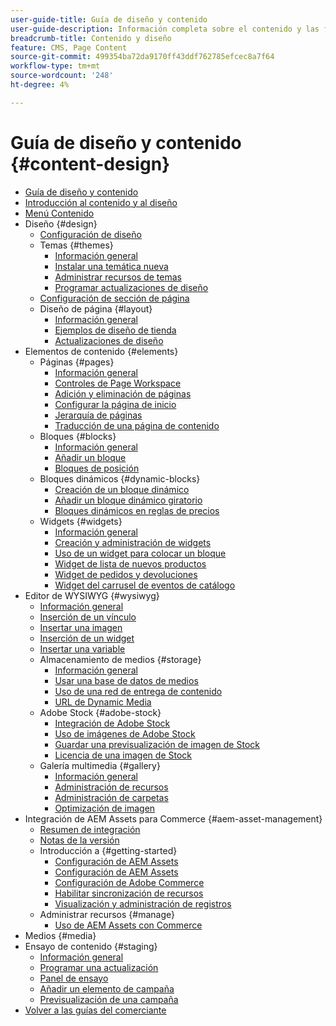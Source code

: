 ```yaml
---
user-guide-title: Guía de diseño y contenido
user-guide-description: Información completa sobre el contenido y las funciones de diseño para administradores de Adobe Commerce y Magento Open Source y especialistas en marketing de comercio electrónico.
breadcrumb-title: Contenido y diseño
feature: CMS, Page Content
source-git-commit: 499354ba72da9170ff43ddf762785efcec8a7f64
workflow-type: tm+mt
source-wordcount: '248'
ht-degree: 4%

---
```



# Guía de diseño y contenido {#content-design}

- [Guía de diseño y contenido](guide-overview.md)
- [Introducción al contenido y al diseño](introduction.md)
- [Menú Contenido](content-menu.md)
- Diseño {#design}
   - [Configuración de diseño](configuration.md)
   - Temas {#themes}
      - [Información general](themes.md)
      - [Instalar una temática nueva](theme-install.md)
      - [Administrar recursos de temas](theme-assets.md)
      - [Programar actualizaciones de diseño](schedule.md)
   - [Configuración de sección de página](page-setup.md)
   - Diseño de página {#layout}
      - [Información general](page-layout.md)
      - [Ejemplos de diseño de tienda](page-layout-examples.md)
      - [Actualizaciones de diseño](layout-updates.md)
- Elementos de contenido {#elements}
   - Páginas {#pages}
      - [Información general](pages.md)
      - [Controles de Page Workspace](pages-workspace.md)
      - [Adición y eliminación de páginas](page-add.md)
      - [Configurar la página de inicio](page-home-new.md)
      - [Jerarquía de páginas](page-hierarchy.md)
      - [Traducción de una página de contenido](page-translate.md)
   - Bloques {#blocks}
      - [Información general](blocks.md)
      - [Añadir un bloque](block-add.md)
      - [Bloques de posición](block-position.md)
   - Bloques dinámicos {#dynamic-blocks}
      - [Creación de un bloque dinámico](dynamic-blocks.md)
      - [Añadir un bloque dinámico giratorio](dynamic-blocks-rotate.md)
      - [Bloques dinámicos en reglas de precios](dynamic-blocks-price-rules.md)
   - Widgets {#widgets}
      - [Información general](widgets.md)
      - [Creación y administración de widgets](widget-create.md)
      - [Uso de un widget para colocar un bloque](widget-static-block.md)
      - [Widget de lista de nuevos productos](widget-new-products-list.md)
      - [Widget de pedidos y devoluciones](widget-orders-returns.md)
      - [Widget del carrusel de eventos de catálogo](widget-event-carousel.md)
- Editor de WYSIWYG {#wysiwyg}
   - [Información general](editor.md)
   - [Inserción de un vínculo](editor-insert-link.md)
   - [Insertar una imagen](editor-insert-image.md)
   - [Inserción de un widget](editor-widget.md)
   - [Insertar una variable](editor-insert-variable.md)
   - Almacenamiento de medios {#storage}
      - [Información general](media-storage.md)
      - [Usar una base de datos de medios](media-storage-database.md)
      - [Uso de una red de entrega de contenido](media-storage-content-delivery-network.md)
      - [URL de Dynamic Media](catalog-urls-dynamic-media.md)
   - Adobe Stock {#adobe-stock}
      - [Integración de Adobe Stock](adobe-stock.md)
      - [Uso de imágenes de Adobe Stock](adobe-stock-manage.md)
      - [Guardar una previsualización de imagen de Stock](adobe-stock-save-preview.md)
      - [Licencia de una imagen de Stock](adobe-stock-license-image.md)
   - Galería multimedia {#gallery}
      - [Información general](media-gallery.md)
      - [Administración de recursos](media-gallery-asset-management.md)
      - [Administración de carpetas](media-gallery-folder-management.md)
      - [Optimización de imagen](media-gallery-image-optimization.md)
- Integración de AEM Assets para Commerce {#aem-asset-management}
   - [Resumen de integración](aem-assets-integration.md)
   - [Notas de la versión](aem-assets-release-notes.md)
   - Introducción a {#getting-started}
      - [Configuración de AEM Assets](aem-assets-getting-started.md)
      - [Configuración de AEM Assets](aem-assets-configure-aem.md)
      - [Configuración de Adobe Commerce](aem-assets-configure-commerce.md)
      - [Habilitar sincronización de recursos](aem-assets-setup-synchronization.md)
      - [Visualización y administración de registros](aem-assets-log-files.md)
   - Administrar recursos {#manage}
      - [Uso de AEM Assets con Commerce](aem-assets-manage.md)
- Medios {#media}
- Ensayo de contenido {#staging}
   - [Información general](content-staging.md)
   - [Programar una actualización](content-staging-scheduled-update.md)
   - [Panel de ensayo](content-staging-dashboard.md)
   - [Añadir un elemento de campaña](content-staging-add-item.md)
   - [Previsualización de una campaña](content-staging-preview.md)
- [Volver a las guías del comerciante](https://experienceleague.adobe.com/en/docs/commerce-admin/user-guides/home)
